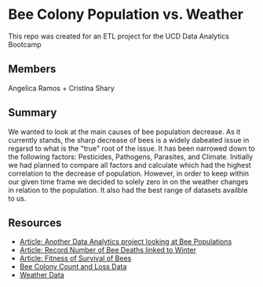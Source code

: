 # Bee Colony Population vs. Weather

This repo was created for an ETL project for the UCD Data Analytics Bootcamp

## Members
Angelica Ramos + Cristina Shary

## Summary
We wanted to look at the main causes of bee population decrease. As it currently stands, the sharp decrease of bees is a widely dabeated issue in regarsd to what is the "true" root of the issue. It has been narrowed down to the following factors: Pesticides, Pathogens, Parasites, and Climate. Initially we had planned to compare all factors and calculate which had the highest correlation to the decrease of population. However, in order to keep within our given time frame we decided to solely zero in on the weather changes in relation to the population. It also had the best range of datasets availble to us.

## Resources
- [Article: Another Data Analytics project looking at Bee Populations](https://towardsdatascience.com/whats-buzzing-with-the-bees-99f9be0bc4c6)
- [Article: Record Number of Bee Deaths linked to Winter](https://www.npr.org/sections/thesalt/2019/06/19/733761393/more-bad-buzz-for-bees-record-numbers-of-honey-bee-colonies-died-last-winter)
- [Article: Fitness of Survival of Bees](https://www.sciencedirect.com/science/article/abs/pii/S0167880919302105)
- [Bee Colony Count and Loss Data](https://data.world/finley/bee-colony-statistical-data-from-1987-2017)
- [Weather Data](https://data.giss.nasa.gov/gistemp/tabledata_v4/NH.Ts+dSST.txt)